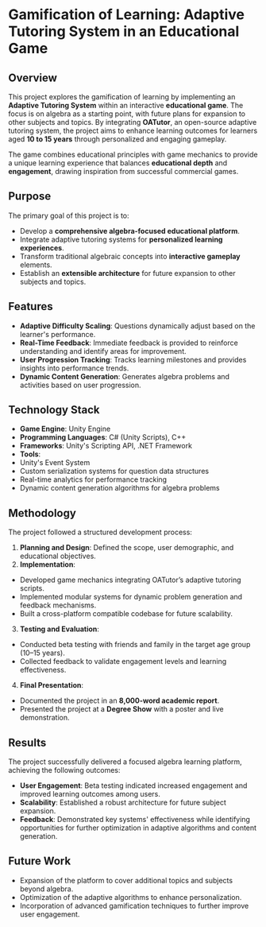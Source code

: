 # Gamification of Learning: Adaptive Tutoring System in an Educational Game

## Overview
This project explores the gamification of learning by implementing an **Adaptive Tutoring System** within an interactive **educational game**. The focus is on algebra as a starting point, with future plans for expansion to other subjects and topics. By integrating **OATutor**, an open-source adaptive tutoring system, the project aims to enhance learning outcomes for learners aged **10 to 15 years** through personalized and engaging gameplay.

The game combines educational principles with game mechanics to provide a unique learning experience that balances **educational depth** and **engagement**, drawing inspiration from successful commercial games.

## Purpose
The primary goal of this project is to:
- Develop a **comprehensive algebra-focused educational platform**.
- Integrate adaptive tutoring systems for **personalized learning experiences**.
- Transform traditional algebraic concepts into **interactive gameplay** elements.
- Establish an **extensible architecture** for future expansion to other subjects and topics.

## Features
- **Adaptive Difficulty Scaling**: Questions dynamically adjust based on the learner's performance.
- **Real-Time Feedback**: Immediate feedback is provided to reinforce understanding and identify areas for improvement.
- **User Progression Tracking**: Tracks learning milestones and provides insights into performance trends.
- **Dynamic Content Generation**: Generates algebra problems and activities based on user progression.

## Technology Stack
- **Game Engine**: Unity Engine
- **Programming Languages**: C# (Unity Scripts), C++
- **Frameworks**: Unity's Scripting API, .NET Framework
- **Tools**:
- Unity's Event System
- Custom serialization systems for question data structures
- Real-time analytics for performance tracking
- Dynamic content generation algorithms for algebra problems

## Methodology
The project followed a structured development process:
1. **Planning and Design**: Defined the scope, user demographic, and educational objectives.
2. **Implementation**:
- Developed game mechanics integrating OATutor’s adaptive tutoring scripts.
- Implemented modular systems for dynamic problem generation and feedback mechanisms.
- Built a cross-platform compatible codebase for future scalability.
3. **Testing and Evaluation**:
- Conducted beta testing with friends and family in the target age group (10–15 years).
- Collected feedback to validate engagement levels and learning effectiveness.
4. **Final Presentation**:
- Documented the project in an **8,000-word academic report**.
- Presented the project at a **Degree Show** with a poster and live demonstration.

## Results
The project successfully delivered a focused algebra learning platform, achieving the following outcomes:
- **User Engagement**: Beta testing indicated increased engagement and improved learning outcomes among users.
- **Scalability**: Established a robust architecture for future subject expansion.
- **Feedback**: Demonstrated key systems' effectiveness while identifying opportunities for further optimization in adaptive algorithms and content generation.

## Future Work
- Expansion of the platform to cover additional topics and subjects beyond algebra.
- Optimization of the adaptive algorithms to enhance personalization.
- Incorporation of advanced gamification techniques to further improve user engagement.
